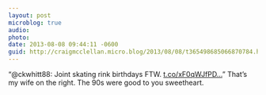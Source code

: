 ```yaml
---
layout: post
microblog: true
audio: 
photo: 
date: 2013-08-08 09:44:11 -0600
guid: http://craigmcclellan.micro.blog/2013/08/08/t365498685066870784.html
---
```

“@ckwhitt88: Joint skating rink birthdays FTW. [t.co/xF0qWJfPD...](http://t.co/xF0qWJfPDm)”  That’s my wife on the right. The 90s were good to you sweetheart.
